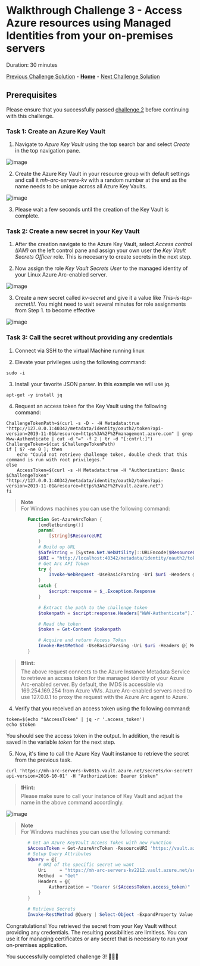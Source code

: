 # Walkthrough Challenge 3 - Access Azure resources using Managed Identities from your on-premises servers

Duration: 30 minutes

[Previous Challenge Solution](../challenge-2/solution.md) - **[Home](../../Readme.md)** - [Next Challenge Solution](../challenge-4/solution.md)

## Prerequisites

Please ensure that you successfully passed [challenge 2](../../Readme.md#challenge-2) before continuing with this challenge.

### Task 1: Create an Azure Key Vault

1. Navigate to *Azure Key Vault* using the top search bar and select *Create* in the top navigation pane.

![image](./img/1_new_KV.png)

2. Create the Azure Key Vault in your resource group with default settings and call it *mh-arc-servers-kv* with a random number at the end as the name needs to be unique across all Azure Key Vaults.

![image](./img/2_KV_settings.jpg)

3. Please wait a few seconds until the creation of the Key Vault is complete. 

### Task 2: Create a new secret in your Key Vault

1. After the creation navigate to the Azure Key Vault, select *Access control (IAM)* on the left control pane and assign your own user the *Key Vault Secrets Officer* role. This is necesarry to create secrets in the next step.

2. Now assign the role *Key Vault Secrets User* to the managed identity of your Linux Azure Arc-enabled server.

![image](./img/1.3_Assing_KeyVault_permissions.png)

3. Create a new secret called *kv-secret* and give it a value like *This-is-top-secret!!!*. You might need to wait several minutes for role assignments from Step 1. to become effective

![image](./img/4_Create_Secret.png)


### Task 3: Call the secret without providing any credentials

1. Connect via SSH to the virtual Machine running linux

2. Elevate your privileges using the following command:

```
sudo -i
```

3. Install your favorite JSON parser. In this example we will use jq.

```
apt-get -y install jq
```

4. Request an access token for the Key Vault using the following command:

```shell
ChallengeTokenPath=$(curl -s -D - -H Metadata:true "http://127.0.0.1:40342/metadata/identity/oauth2/token?api-version=2019-11-01&resource=https%3A%2F%2Fmanagement.azure.com" | grep Www-Authenticate | cut -d "=" -f 2 | tr -d "[:cntrl:]")
ChallengeToken=$(cat $ChallengeTokenPath)
if [ $? -ne 0 ]; then
    echo "Could not retrieve challenge token, double check that this command is run with root privileges."
else
    AccessToken=$(curl -s -H Metadata:true -H "Authorization: Basic $ChallengeToken" "http://127.0.0.1:40342/metadata/identity/oauth2/token?api-version=2019-11-01&resource=https%3A%2F%2Fvault.azure.net")
fi
```

   > **Note**  
   >  For Windows machines you can use the following command:

```powershell
        Function Get-AzureArcToken {
            [cmdletbinding()]
            param(
                [string]$ResourceURI
            )
            # Build up URL
            $SafeString = [System.Net.WebUtility]::URLEncode($ResourceURI)
            $URI = "http://localhost:40342/metadata/identity/oauth2/token?api-version=2019-11-01&resource={0}" -f $SafeString
            # Get Arc API Token
            try {
                Invoke-WebRequest -UseBasicParsing -Uri $uri -Headers @{ Metadata = "true" } -Verbose:0
            }
            catch {
                $script:response = $_.Exception.Response
            }

            # Extract the path to the challenge token
            $tokenpath = $script:response.Headers["WWW-Authenticate"].TrimStart("Basic realm=")

            # Read the token
            $token = Get-Content $tokenpath

            # Acquire and return Access Token
            Invoke-RestMethod -UseBasicParsing -Uri $uri -Headers @{ Metadata = "true"; Authorization = "Basic $token" }
        }
```


> **❗Hint:**  
> The above request connects to the Azure Instance Metadata Service to retrieve an access token for the managed identity of your Azure Arc-enabled server. By default, the IMDS is accessible via 169.254.169.254 from Azure VMs. Azure Arc-enabled servers need to use 127.0.0.1 to proxy the request with the Azure Arc agent to Azure.`

4. Verify that you received an access token using the following command:

```shell
token=$(echo "$AccessToken" | jq -r '.access_token')
echo $token
```
You should see the access token in the output. In addition, the result is saved in the variable *token* for the next step.

5. Now, it's time to call the Azure Key Vault instance to retrieve the secret from the previous task.

```shell
curl 'https://mh-arc-servers-kv0815.vault.azure.net/secrets/kv-secret?api-version=2016-10-01' -H "Authorization: Bearer $token"
```

> **❗Hint:**  
> Please make sure to call your instance of Key Vault and adjust the name in the above command accordingly.

![image](./img/5_result_secret.png)

   > **Note**  
   >  For Windows machines you can use the following command:

```powershell
        # Get an Azure KeyVault Access Token with new Function
        $AccessToken = Get-AzureArcToken -ResourceURI 'https://vault.azure.net'
        # Setup Query Attributes
        $Query = @{
            # URI of the specific secret we want
            Uri     = "https://mh-arc-servers-kv2212.vault.azure.net/secrets/test?api-version=7.1"
            Method  = "Get"
            Headers = @{
                Authorization = "Bearer $($AccessToken.access_token)"
            }
        }
        
        # Retrieve Secrets
        Invoke-RestMethod @Query | Select-Object -ExpandProperty Value | fl *
```

Congratulations! You retrieved the secret from your Key Vault without providing any credentials. The resulting possibilities are limitless. You can use it for managing certificates or any secret that is necessary to run your on-premises application. 

You successfully completed challenge 3! 🚀🚀🚀
